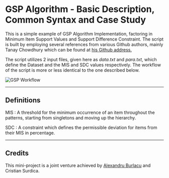 **GSP Algorithm - Basic Description, Common Syntax and Case Study**
===============

This is a simple example of GSP Algorithm Implementation, factoring in Minimum Item Support Values and Support Difference Constraint. The script is built by employing several references from various Github authors, mainly Tanay Chowdhury which can be found at [his Github address.](https://github.com/tanayz)

The script utilizes 2 input files, given here as *data.txt* and *para.txt*, which define the Dataset and the MIS and SDC values respectively. The workflow of the script is more or less identical to the one described below. 

![GSP Workflow](https://i.ibb.co/LSSj79n/GSP-Workflow.png)

---
## Definitions

MIS
: A threshold for the minimum occurrence of an item throughout the patterns, starting from singletons and moving up the hierarchy.

SDC
: A constraint which defines the permissible deviation for items from their MIS in percentage.

---
## Credits

This mini-project is a joint venture achieved by [Alexandru Burlacu](https://github.com/ExorAEU) and Cristian Surdica.


